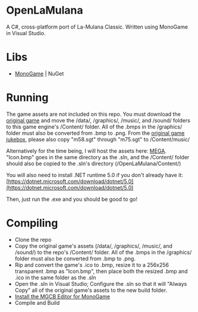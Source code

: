 # OpenLaMulana
A C#, cross-platform port of La-Mulana Classic. Written using MonoGame in Visual Studio.

# Libs
- [MonoGame](https://www.monogame.net/) | NuGet

# Running
The game assets are not included on this repo. You must download the [original game](https://archive.org/details/La-Mulana) and move the /data/, /graphics/, /music/, and /sound/ folders to this game engine's /Content/ folder. All of the .bmps in the /graphics/ folder must also be converted from .bmp to .png. From the [original game jukebox](https://archive.org/details/la-mulana-jukebox), please also copy "m58.sgt" through "m75.sgt" to /Content/music/

Alternatively for the time being, I will host the assets here: [MEGA](https://mega.nz/file/XbRQXTDL#88CDYFwG47P7G6LBwWmYau0k6fyVOGxw1aR_zM-Aw88). "Icon.bmp" goes in the same directory as the .sln, and the /Content/ folder should also be copied to the .sln's directory (/OpenLaMulana/Content/)

You will also need to install .NET runtime 5.0 if you don't already have it: [https://dotnet.microsoft.com/download/dotnet/5.0](https://dotnet.microsoft.com/download/dotnet/5.0)

Then, just run the .exe and you should be good to go!

# Compiling
- Clone the repo
- Copy the original game's assets (/data/, /graphics/, /music/, and /sound/) to the repo's /Content/ folder. All of the .bmps in the /graphics/ folder must also be converted from .bmp to .png.
- Rip and convert the game's .ico to .bmp, resize it to a 256x256 transparent .bmp as "Icon.bmp", then place both the resized .bmp and .ico in the same folder as the .sln
- Open the .sln in Visual Studio; Configure the .sln so that it will "Always Copy" all of the original game's assets to the new build folder.
- [Install the MGCB Editor for MonoGame](https://docs.monogame.net/articles/getting_started/1_setting_up_your_development_environment_windows.html#install-mgcb-editor)
- Compile and Build
